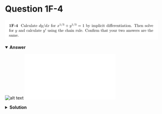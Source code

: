 # Question 1F-4
![alt text](q1F-4.png)

<details open>
<summary><b>Answer</b></summary>

![alt text](a1F-4.svg)
![alt text](a1F-4.py)
</details>

<details>
<summary><b>Solution</b></summary>

![alt text](s1F-4.png)
</details>
